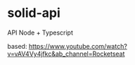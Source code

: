 # solid-api
API Node + Typescript

based: https://www.youtube.com/watch?v=vAV4Vy4jfkc&ab_channel=Rocketseat
